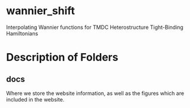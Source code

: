# wannier_shift
Interpolating Wannier functions for TMDC Heterostructure Tight-Binding Hamiltonians


# Description of Folders

## docs
Where we store the website information, as well as the figures which are included in the website.

##
